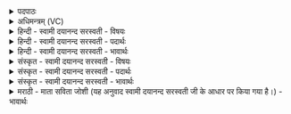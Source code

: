 <details><summary>पदपाठः</summary>

दे॒वस्य॑। त्वा॒। स॒वि॒तुः। प्र॒स॒व इति॑ प्रऽस॒वे। अ॒श्विनोः॑। बा॒हुभ्या॒मिति॑ बा॒हुऽभ्या॑म्। पू॒ष्णः। हस्ता॑भ्याम्। आ। द॒दे॒। रावा॑। अ॒सि॒। ग॒भी॒रम्। इ॒मम्। अ॒ध्व॒रम्। कृ॒धि॒। इन्द्रा॑य। सु॒षूत॑मम्। सु॒सूत॑मा॒मिति॑ सु॒ऽसूत॑मम्। उ॒त्त॒मेनेत्यु॑त्ऽत॒मेन॑। प॒विना॑। ऊर्ज्ज॑स्वन्तम्। मधु॑मन्त॒मिति॒ मधु॑ऽमन्तम्। पय॑स्वन्तम्। निग्रा॒भ्या᳖ इति॑ निऽग्रा॒भ्याः᳖ स्थ॒। दे॒व॒ऽश्रुत॒ इति देव॒श्रु॒तः॑। त॒र्पय॑त। मा॒। ३०।
</details>

<details><summary>अधिमन्त्रम् (VC)</summary>

- सविता देवता
- मधुच्छन्दा ऋषिः
- स्वराड् आर्षी पङ्क्तिः, भुरिग् आर्ची पङ्क्तिः
- पञ्चमः
</details>

<details><summary>हिन्दी - स्वामी दयानन्द सरस्वती - विषयः</summary>

अब सभापति कर-धन देनेवाले प्रजाजनों को कैसे स्वीकार करे, यह अगले मन्त्र में कहा है ॥
</details>

<details><summary>हिन्दी - स्वामी दयानन्द सरस्वती - पदार्थः</summary>

पदार्थान्वयभाषाः -  सब सुख देने (सवितुः) और समस्त ऐश्वर्य्य के उत्पन्न करनेवाले जगदीश्वर के (प्रसवे) उत्पन्न किये हुए संसार में (अश्विनोः) सूर्य और चन्द्रमा के (बाहुभ्याम्) बल और पराक्रम गुणों से (पूष्णः) पुष्टि करनेवाले सोम आदि ओषधिगण के (हस्ताभ्याम्) रोगनाश करने और धातुओं की समता रखनेवाले गुणों से (त्वा) तुझ कर-धन देनेवाले को (आददे) स्वीकार करता हूँ। तू (इन्द्राय) परमैश्वर्य्यवाले मेरे लिये (उत्तमेन) उत्तम अर्थात् सभ्यता की (पविना) वाणी से (इमम्) इस (गभीरम्) अत्यन्त समझने योग्य (सुषूतमम्) सब पदार्थों से उत्पन्न हुए (ऊर्जस्वन्तम्) राज्य को बलिष्ठ करनेवाले (मधुमन्तम्) समस्त मधु आदि श्रेष्ठ पदार्थयुक्त (पयस्वन्तम्) दुग्ध आदि सहित कर-धन को (अध्वरम्) निष्कपट (कृधि) कर दे, (देवश्रुतः) श्रेष्ठ राज्य-गुणों को सुननेवाले तुम मेरे (निग्राभ्यः) निरन्तर स्वीकार करने के योग्य (स्थ) हो (मा) मुझे इस कर के देने से (तर्प्पयत) तृप्त करो ॥३०॥
</details>

<details><summary>हिन्दी - स्वामी दयानन्द सरस्वती - भावार्थः</summary>

भावार्थभाषाः -  प्रजाजनों की योग्यता है कि सभाध्यक्ष को प्राप्त होकर उस के लिये अपने समस्त पदार्थों से यथायोग्य भाग दें, जिस कारण राजा, प्रजापालन के लिये संसार में उत्पन्न हुआ है, इसी से राज्य करनेवाला यह राजा संसार के पदार्थों का अंश लेनेवाला होता है ॥३०॥
</details>

<details><summary>संस्कृत - स्वामी दयानन्द सरस्वती - विषयः</summary>

अथ सभापतिः करधनप्रदं प्रजापुरुषं कथं स्वीकुर्य्यादित्युपदिश्यते ॥
</details>

<details><summary>संस्कृत - स्वामी दयानन्द सरस्वती - पदार्थः</summary>

पदार्थान्वयभाषाः -  हे प्रजाजन ! अहं देवस्य सवितुः प्रसवेऽश्विनोर्बाहुभ्यां पूष्णो हस्ताभ्यां त्वामाददे, त्वमिन्द्राय मह्यमुत्तमेन पविना वचसेमं गभीरं सुषूतममूर्जस्वन्तं कारदायमध्वरं कृधि। हे देवश्रुतः प्रजा यूयं निग्राभ्या मया नितरां ग्रहीतुं योग्याः स्थ, मा मामनेन तर्प्पयत ॥३०॥
</details>

<details><summary>संस्कृत - स्वामी दयानन्द सरस्वती - भावार्थः</summary>

भावार्थभाषाः -  प्रजाजनां योग्यतास्ति राजानमागत्य तस्मै सर्वेषां स्वकीयपदार्थानां यथायोग्यमंशभागी भवतीति ॥३०॥
</details>

<details><summary>मराठी - माता सविता जोशी (यह अनुवाद स्वामी दयानन्द सरस्वती जी के आधार पर किया गया है।) - भावार्थः</summary>

भावार्थभाषाः -  प्रजेने राजाला आपल्या संपत्तीचा यथायोग्य भाग द्यावा. कारण राजा हा प्रजेचा पालनकर्ता असतो. त्यासाठी तो राज्यातील वस्तूंवर कर बसवू शकतो.
</details>